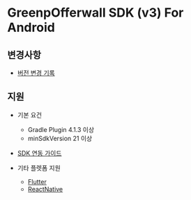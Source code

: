 # GreenpOfferwall SDK (v3) For Android
## 변경사항
- [버전 변경 기록](https://github.com/rnd-adforus/GreenpSDK_Android/releases)
## 지원
- 기본 요건
    - Gradle Plugin 4.1.3 이상
    - minSdkVersion 21 이상

- [SDK 연동 가이드](https://github.com/rnd-adforus/GreenpSDK_Android/wiki/Greenp-Offerwall-Android-v3-%EC%97%B0%EB%8F%99%EA%B0%80%EC%9D%B4%EB%93%9C)
- 기타 플렛폼 지원
    - [Flutter](https://github.com/rnd-adforus/GreenpSDK_Android/wiki/GreenpOfferwall-(v3)-SDK-for-Flutter-(AOS)-%EC%A7%80%EC%9B%90-%EA%B0%80%EC%9D%B4%EB%93%9C)
    - [ReactNative](https://github.com/rnd-adforus/GreenpSDK_Android/wiki/ReactNative-GreenpOfferwall-SDK-%EA%B0%80%EC%9D%B4%EB%93%9C)
